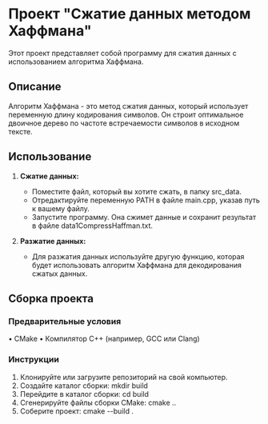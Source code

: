 # Проект "Сжатие данных методом Хаффмана"

Этот проект представляет собой программу для сжатия данных с использованием алгоритма Хаффмана.

## Описание

Алгоритм Хаффмана - это метод сжатия данных, который использует переменную длину кодирования символов. Он строит оптимальное двоичное дерево по частоте встречаемости символов в исходном тексте.

## Использование

1. **Сжатие данных:**
   - Поместите файл, который вы хотите сжать, в папку src_data.
   - Отредактируйте переменную PATH в файле main.cpp, указав путь к вашему файлу.
   - Запустите программу. Она сжимет данные и сохранит результат в файле data1CompressHaffman.txt.

2. **Разжатие данных:**
   - Для разжатия данных используйте другую функцию, которая будет использовать алгоритм Хаффмана для декодирования сжатых данных.

## Сборка проекта

### Предварительные условия

• CMake
• Компилятор C++ (например, GCC или Clang)
### Инструкции

1. Клонируйте или загрузите репозиторий на свой компьютер.
2. Создайте каталог сборки: mkdir build
3. Перейдите в каталог сборки: cd build
4. Сгенерируйте файлы сборки CMake: cmake ..
5. Соберите проект: cmake --build .

